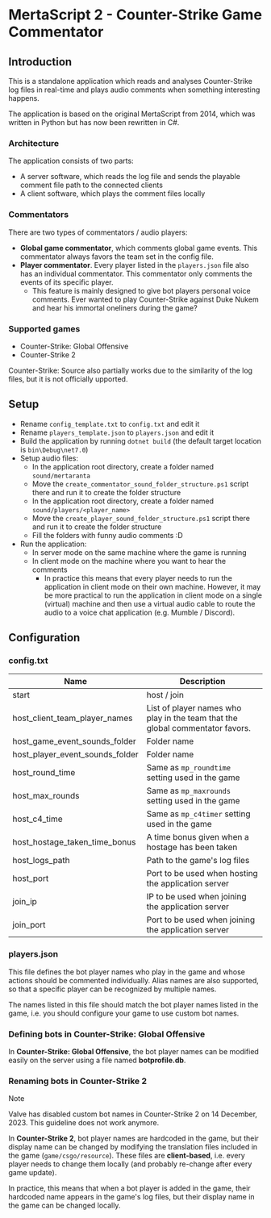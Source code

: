 # MertaScript 2 - Counter-Strike Game Commentator

## Introduction

This is a standalone application which reads and analyses Counter-Strike log files in real-time and plays audio comments when something
interesting happens.

The application is based on the original MertaScript from 2014, which was written in Python but has now been
rewritten in C#.

### Architecture

The application consists of two parts:

- A server software, which reads the log file and sends the playable comment file path to the connected clients
- A client software, which plays the comment files locally

### Commentators

There are two types of commentators / audio players:

- **Global game commentator**, which comments global game events. This commentator always favors the team set in the config file.
- **Player commentator**. Every player listed in the `players.json` file also has an individual commentator. This commentator only comments the events of its specific player.
  - This feature is mainly designed to give bot players personal voice comments. Ever wanted to play Counter-Strike against Duke Nukem and hear his immortal oneliners during the game?

### Supported games

- Counter-Strike: Global Offensive
- Counter-Strike 2

Counter-Strike: Source also partially works due to the similarity of the log files, but it is not officially upported.

## Setup

- Rename `config_template.txt` to `config.txt` and edit it
- Rename `players_template.json` to `players.json` and edit it
- Build the application by running `dotnet build` (the default target location is `bin\Debug\net7.0`)
- Setup audio files:
    - In the application root directory, create a folder named `sound/mertaranta`
    - Move the `create_commentator_sound_folder_structure.ps1` script there and run it to create the folder
      structure
    - In the application root directory, create a folder named `sound/players/<player_name>`
    - Move the `create_player_sound_folder_structure.ps1` script there and run it to create the folder
      structure
    - Fill the folders with funny audio comments :D
- Run the application:
    - In server mode on the same machine where the game is running
    - In client mode on the machine where you want to hear the comments
        - In practice this means that every player needs to run the application in client mode on their own machine.
          However, it may be more practical to run the application in client mode on a single (virtual) machine and then
          use a virtual audio cable to route the audio to a voice chat application (e.g. Mumble / Discord).

## Configuration

### config.txt

| Name                            | Description                                                                   |
|---------------------------------|-------------------------------------------------------------------------------|
| start                           | host / join                                                                   |
| host_client_team_player_names   | List of player names who play in the team that the global commentator favors. |
| host_game_event_sounds_folder   | Folder name                                                                   |
| host_player_event_sounds_folder | Folder name                                                                   |
| host_round_time                 | Same as `mp_roundtime` setting used in the game                               |
| host_max_rounds                 | Same as `mp_maxrounds` setting used in the game                               |
| host_c4_time                    | Same as `mp_c4timer` setting used in the game                                 |
| host_hostage_taken_time_bonus   | A time bonus given when a hostage has been taken                              |
| host_logs_path                  | Path to the game's log files                                                  |
| host_port                       | Port to be used when hosting the application server                           |
| join_ip                         | IP to be used when joining the application server                             |
| join_port                       | Port to be used when joining the application server                           |

### players.json

This file defines the bot player names who play in the game and whose actions should be commented individually. Alias names are also supported, so that a specific player can be recognized by multiple names.

The names listed in this file should match the bot player names listed in the game, i.e. you should configure your game to use custom bot names.

### Defining bots in Counter-Strike: Global Offensive

In **Counter-Strike: Global Offensive**, the bot player names can be modified easily on the server using a file named **botprofile.db**.

### Renaming bots in Counter-Strike 2

> [!NOTE]
> Valve has disabled custom bot names in Counter-Strike 2 on 14 December, 2023. This guideline does not work anymore.

In **Counter-Strike 2**, bot player names are hardcoded in the game, but their display name can be changed by
modifying the translation files included in the game (`game/csgo/resource`). These files are **client-based**, i.e. every player needs to change
them locally (and probably re-change after every game update).

In practice, this means that when a bot player is added in the game, their hardcoded name appears in the game's log files,
but their display name in the game can be changed locally.


